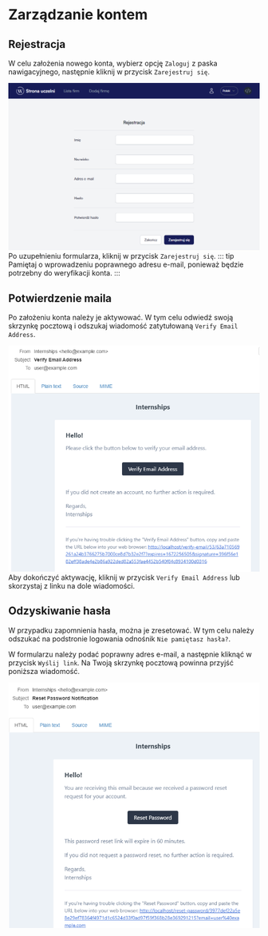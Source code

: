 # Zarządzanie kontem

## Rejestracja
W celu założenia nowego konta, wybierz opcję `Zaloguj` z paska nawigacyjnego, następnie kliknij w przycisk `Zarejestruj się`.

![Formularz rejestracji](./images/account-register.png)
Po uzupełnieniu formularza, kliknij w przycisk `Zarejestruj się`.
::: tip
Pamiętaj o wprowadzeniu poprawnego adresu e-mail, ponieważ będzie potrzebny do weryfikacji konta.
:::
## Potwierdzenie maila
Po założeniu konta należy je aktywować. W tym celu odwiedź swoją skrzynkę pocztową i odszukaj wiadomość zatytułowaną `Verify Email Address`. 

![E-mail weryfikacyjny](./images/account-verify.png)
Aby dokończyć aktywację, kliknij w przycisk `Verify Email Address` lub skorzystaj z linku na dole wiadomości.
## Odzyskiwanie hasła
W przypadku zapomnienia hasła, można je zresetować. W tym celu należy odszukać na podstronie logowania odnośnik `Nie pamiętasz hasła?`.

W formularzu należy podać poprawny adres e-mail, a następnie kliknąć w przycisk `Wyślij link`. Na Twoją skrzynkę pocztową powinna przyjść poniższa wiadomość.

![E-mail weryfikacyjny](./images/account-reset.png)
